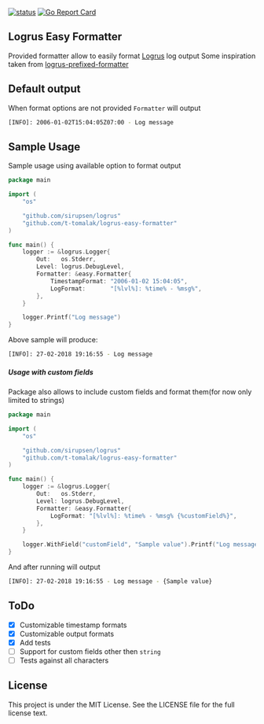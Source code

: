 [![status](https://circleci.com/gh/t-tomalak/logrus-easy-formatter.svg?style=svg)](https://circleci.com/gh/t-tomalak/logrus-easy-formatter)
[![Go Report Card](https://goreportcard.com/badge/github.com/t-tomalak/logrus-easy-formatter)](https://goreportcard.com/report/github.com/t-tomalak/logrus-easy-formatter)
## Logrus Easy Formatter
Provided formatter allow to easily format [Logrus](https://github.com/sirupsen/logrus) log output
Some inspiration taken from [logrus-prefixed-formatter](https://github.com/x-cray/logrus-prefixed-formatter)

## Default output
When format options are not provided `Formatter` will output
```bash
[INFO]: 2006-01-02T15:04:05Z07:00 - Log message
```

## Sample Usage
Sample usage using available option to format output
```go
package main

import (
	"os"

	"github.com/sirupsen/logrus"
	"github.com/t-tomalak/logrus-easy-formatter"
)

func main() {
	logger := &logrus.Logger{
		Out:   os.Stderr,
		Level: logrus.DebugLevel,
		Formatter: &easy.Formatter{
			TimestampFormat: "2006-01-02 15:04:05",
			LogFormat:       "[%lvl%]: %time% - %msg%",
		},
	}

	logger.Printf("Log message")
}
```
Above sample will produce:
```bash
[INFO]: 27-02-2018 19:16:55 - Log message
```

##### Usage with custom fields
Package also allows to include custom fields and format them(for now only limited to strings)

```go
package main

import (
	"os"

	"github.com/sirupsen/logrus"
	"github.com/t-tomalak/logrus-easy-formatter"
)

func main() {
	logger := &logrus.Logger{
		Out:   os.Stderr,
		Level: logrus.DebugLevel,
		Formatter: &easy.Formatter{
			LogFormat: "[%lvl%]: %time% - %msg% {%customField%}",
		},
	}

	logger.WithField("customField", "Sample value").Printf("Log message")
}
```
And after running will output
```bash
[INFO]: 27-02-2018 19:16:55 - Log message - {Sample value}
```

## ToDo
- [x] Customizable timestamp formats
- [x] Customizable output formats
- [x] Add tests
- [ ] Support for custom fields other then `string`
- [ ] Tests against all characters

## License
This project is under the MIT License. See the LICENSE file for the full license text.